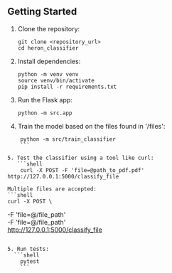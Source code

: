 
## Getting Started
1. Clone the repository:
    ```shell
    git clone <repository_url>
    cd heron_classifier
    ```

2. Install dependencies:
    ```shell
    python -m venv venv
    source venv/bin/activate
    pip install -r requirements.txt
    ```

3. Run the Flask app:
    ```shell
    python -m src.app
    ```

4. Train the model based on the files found in '/files':
```shell 
    python -m src/train_classifier
    ```

5. Test the classifier using a tool like curl:
   ```shell
    curl -X POST -F 'file=@path_to_pdf.pdf' http://127.0.0.1:5000/classify_file
   ```
    Multiple files are accepted: 
    ```shell
    curl -X POST \
-F 'file=@/file_path' \
-F 'file=@/file_path' \
http://127.0.0.1:5000/classify_file
```

5. Run tests:
  ```shell
    pytest
    ```

